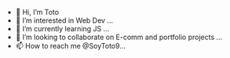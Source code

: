 - 👋 Hi, I’m Toto
- 👀 I’m interested in Web Dev ...
- 🌱 I’m currently learning JS ...
- 💞️ I’m looking to collaborate on E-comm and portfolio projects ...
- 📫 How to reach me @SoyToto9...

<!---
Soy-Toto/Soy-Toto is a ✨ special ✨ repository because its `README.md` (this file) appears on your GitHub profile.
You can click the Preview link to take a look at your changes.
--->
